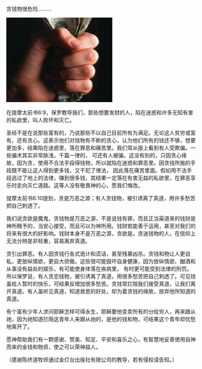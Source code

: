 贪钱物很危险.........


![贪钱物危险](https://github.com/ywangnccu/ywang/blob/main/images/Greed-Money.jpg)

在提摩太前书6:9，保罗教导我们，那些想要发财的人，陷在迷惑和许多无知有害的私欲里，叫人败坏和灭亡。

圣经不是在说那些富有的，乃说那些不以自己目前所有为满足。无论这人贫穷或富有，还有贪心。这表示他们对钱物有不断的贪心，认为他们所有的钱还不够，想要更加多，结果陷在迷惑里，落在罪恶和痛苦里。我们常从报上看到有人受欺骗。一些骗术其实非常肤浅，千篇一律的，
可还有人被骗。这没有别的，只因贪心缘故，因为贪，使用不合法手段得钱物，所以就陷在迷惑和罪恶里。因贪钱所施的手段既不能让这人得到更多钱，又干犯了律法，
因此落在痛苦里面。假如用不法手段逃过了地上的法律，赚到很多钱，其结果一定落在有害无益的私欲里，在罪恶享乐时走向灭亡道路。这等人没有敬畏神的心，愿我们悔改。

提摩太前书6:10提到，贪是万恶之源；有人贪钱物，被引诱离了真道，用许多愁苦把自己刺透了。

我们说贪欲是魔鬼，贪钱物是万恶之源，不是说钱有罪，而且正当渠道来的钱财是神所赐予的，当安心接受，而且可以为神所用。钱财若能善于运用，甚至对我们的将来有很大的好影响。钱财本身不是万恶之源，贪欲是。贪迷钱物的人，在信仰上无法分辨是非轻重，容易离弃真道。

贪引出罪恶。有人因贪钱行各式诡计和谎话，甚至残暴凶杀。贪钱和物让人更自私，更放纵情欲，更自大骄傲。这些很可能毁坏自身健康，因为放纵情欲、酗酒和从事没有益处的娱乐，有可能使身体落在疾病里，
有时更可能受到法律的刑罚。所以保罗说，有人贪恋钱物，被引诱离了真道，用很多愁苦把自己刺透了。可见钱虽给人暂时的快乐，可结果反增加很多愁苦。贪钱常拦阻我们接受真道，让我们离开真道。有人虽听见真道，知道救恩的好处，却为着贪钱的缘故，放弃他所知道的真道。

有个富有少年人求问耶稣怎样可得永生，耶稣要他变卖所有的分给穷人，再来跟从祂，因为祂知道拦阻这青年人来跟从祂的，是他的钱和物，可结果这个青年却忧愁地离开了。

愿神帮助我们有一颗感谢、赞美、知足、平安和喜乐之心，有智慧地妥善使用自神而来的金钱和物资，使之可以荣神益人。


（感谢陈终道牧师通过金灯台出版社有限公司的教导，若有侵权请告知。）
